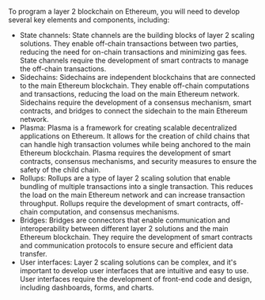 To program a layer 2 blockchain on Ethereum, you will need to develop several key elements and components, including:

- State channels: State channels are the building blocks of layer 2 scaling solutions. They enable off-chain transactions between two parties, reducing the need for on-chain transactions and minimizing gas fees. State channels require the development of smart contracts to manage the off-chain transactions.
- Sidechains: Sidechains are independent blockchains that are connected to the main Ethereum blockchain. They enable off-chain computations and transactions, reducing the load on the main Ethereum network. Sidechains require the development of a consensus mechanism, smart contracts, and bridges to connect the sidechain to the main Ethereum network.
- Plasma: Plasma is a framework for creating scalable decentralized applications on Ethereum. It allows for the creation of child chains that can handle high transaction volumes while being anchored to the main Ethereum blockchain. Plasma requires the development of smart contracts, consensus mechanisms, and security measures to ensure the safety of the child chain.
- Rollups: Rollups are a type of layer 2 scaling solution that enable bundling of multiple transactions into a single transaction. This reduces the load on the main Ethereum network and can increase transaction throughput. Rollups require the development of smart contracts, off-chain computation, and consensus mechanisms.
- Bridges: Bridges are connectors that enable communication and interoperability between different layer 2 solutions and the main Ethereum blockchain. They require the development of smart contracts and communication protocols to ensure secure and efficient data transfer.
- User interfaces: Layer 2 scaling solutions can be complex, and it's important to develop user interfaces that are intuitive and easy to use. User interfaces require the development of front-end code and design, including dashboards, forms, and charts.
